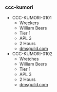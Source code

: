 ### ccc-kumori
* CCC-KUMORI-0101
    * Wreckers
    * William Beers
    * Tier 1
    * APL 3
    * 2 Hours
    * [dmsguild.com](http://www.dmsguild.com/product/226912/CCCKUMORI0101--Wreckers?affiliate_id=757342)
* CCC-KUMORI-0102
    * Wretches
    * William Beers
    * Tier 1
    * APL 3
    * 2 Hours
    * [dmsguild.com](http://www.dmsguild.com/product/226911/CCCKUMORI0102-Wretches?affiliate_id=757342)
